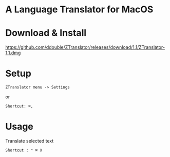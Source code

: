 A Language Translator for MacOS
==

# Download & Install
 
https://github.com/ddouble/ZTranslator/releases/download/1.1/ZTranslator-1.1.dmg 


# Setup

``` ZTranslator menu -> Settings ```

or

``` Shortcut: ⌘, ```



# Usage

Translate selected text

``` Shortcut : ⌃ ⌘ X ```

